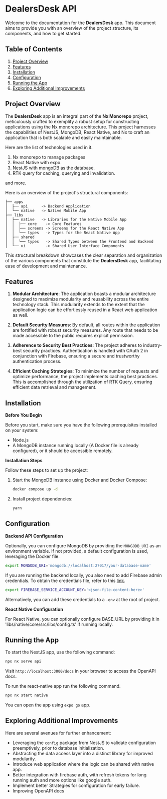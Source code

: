 # DealersDesk API

Welcome to the documentation for the **DealersDesk** app. This document aims to provide you with an overview of the project structure, its components, and how to get started.

## Table of Contents

1. [Project Overview](#project-overview)
2. [Features](#features)
3. [Installation](#installation)
4. [Configuration](#configuration)
5. [Running the App](#running-the-app)
6. [Exploring Additional Improvements](#exploring-additional-improvements)

## Project Overview

The **DealersDesk** app is an integral part of the **Nx Monorepo** project, meticulously crafted to exemplify a robust setup for constructing applications using the Nx monorepo architecture. This project harnesses the capabilities of NestJS, MongoDB, React Native, and Nx to craft an application that is both scalable and easily maintainable.

Here are the list of technologies used in it.

1. Nx monorepo to manage packages
2. React Native with expo.
3. NestJS with mongoDB as the database.
4. RTK query for caching, querying and invalidation.

and more.

Here is an overview of the project's structural components:

```
├── apps
│  ├── api      -> Backend Application
│  └── native   -> Native Mobile App
├── libs
│  ├── native   -> Libraries for the Native Mobile App
│  │  ├── core    -> Core Features
│  │  ├── screens -> Screens for the React Native App
│  │  └── types   -> Types for the React Native App
│  ├── shared
│  │  └── types   -> Shared Types between the Frontend and Backend
│  └── ui         -> Shared User Interface Components
```

This structural breakdown showcases the clear separation and organization of the various components that constitute the **DealersDesk** app, facilitating ease of development and maintenance.

## Features

1. **Modular Architecture**: The application boasts a modular architecture designed to maximize modularity and reusability across the entire technology stack. This modularity extends to the extent that the application logic can be effortlessly reused in a React web application as well.

2. **Default Security Measures**: By default, all routes within the application are fortified with robust security measures. Any route that needs to be made accessible to the public requires explicit permission.

3. **Adherence to Security Best Practices**: The project adheres to industry-best security practices. Authentication is handled with OAuth 2 in conjunction with Firebase, ensuring a secure and trustworthy authentication process.

4. **Efficient Caching Strategies**: To minimize the number of requests and optimize performance, the project implements caching best practices. This is accomplished through the utilization of RTK Query, ensuring efficient data retrieval and management.

## Installation

**Before You Begin**

Before you start, make sure you have the following prerequisites installed on your system:

- Node.js
- A MongoDB instance running locally (A Docker file is already configured), or it should be accessible remotely.

**Installation Steps**

Follow these steps to set up the project:

1. Start the MongoDB instance using Docker and Docker Compose:

   ```bash
   docker compose up -d
   ```

2. Install project dependencies:

   ```bash
   yarn
   ```

## Configuration

**Backend API Configuration**

Optionally, you can configure MongoDB by providing the `MONGODB_URI` as an environment variable. If not provided, a default configuration is used, leveraging the Docker file.

```bash
export MONGODB_URI='mongodb://localhost:27017/your-database-name'
```

If you are running the backend locally, you also need to add Firebase admin credentials. To obtain the credentials file, refer to this [link](https://console.firebase.google.com/project/_/settings/serviceaccounts/adminsdk).

```bash
export FIREBASE_SERVICE_ACCOUNT_KEY='<json-file-content-here>'
```

Alternatively, you can add these credentials to a `.env` at the root of project.

**React Native Configuration**

For React Native, you can optionally configure BASE_URL by providing it in 'libs/native/core/src/libs/config.ts' if running locally.

## Running the App

To start the NestJS app, use the following command:

```bash
npx nx serve api
```
Visit `http://localhost:3000/docs` in your browser to access the OpenAPI docs.

To run the react-native app run the following command.

```bash
npx nx start native
```

You can open the app using `expo go` app.

## Exploring Additional Improvements
Here are several avenues for further enhancement:

- Leveraging the `config` package from NestJS to validate configuration preemptively, prior to database initialization.
- Abstracting the data access layer into a distinct library for improved modularity.
- Introduce web application where the logic can be shared with native app.
- Better integration with firebase auth, with refresh tokens for long running auth and more options like google auth.
- Implement better Strategies for configuration for early failure.
- Improving OpenAPI docs
